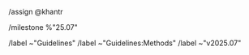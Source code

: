 <!-- GitLab quick actions -->

/assign @khantr

/milestone %"25.07"

/label ~"Guidelines"
/label ~"Guidelines:Methods"
/label ~"v2025.07"
